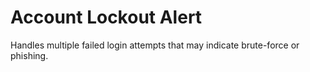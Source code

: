 # Account Lockout Alert

Handles multiple failed login attempts that may indicate brute-force or phishing.